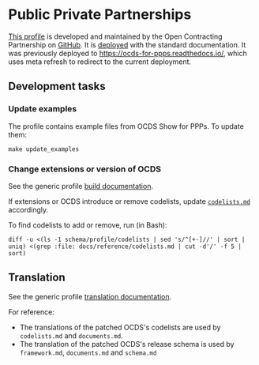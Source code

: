 # Public Private Partnerships

[This profile](https://standard.open-contracting.org/profiles/ppp/latest/en/) is developed and maintained by the Open Contracting Partnership on [GitHub](https://github.com/open-contracting-extensions/public-private-partnerships). It is [deployed](https://standard.open-contracting.org/profiles/ppp/) with the standard documentation. It was previously deployed to <https://ocds-for-ppps.readthedocs.io/>, which uses meta refresh to redirect to the current deployment.

## Development tasks

### Update examples

The profile contains example files from OCDS Show for PPPs. To update them:

```shell
make update_examples
```

### Change extensions or version of OCDS

See the generic profile [build documentation](technical/build).

If extensions or OCDS introduce or remove codelists, update [`codelists.md`](https://github.com/open-contracting-extensions/public-private-partnerships/blob/master/docs/reference/codelists.md) accordingly.

To find codelists to add or remove, run (in Bash):

```shell
diff -u <(ls -1 schema/profile/codelists | sed 's/^[+-]//' | sort | uniq) <(grep :file: docs/reference/codelists.md | cut -d'/' -f 5 | sort)
```

## Translation

See the generic profile [translation documentation](translation).

For reference:

* The translations of the patched OCDS's codelists are used by `codelists.md` and `documents.md`.
* The translation of the patched OCDS's release schema is used by `framework.md`, `documents.md` and `schema.md`
